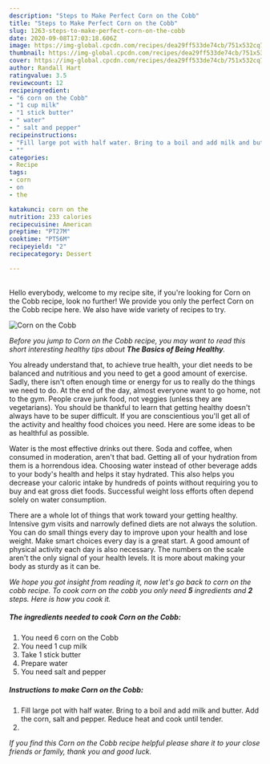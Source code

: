 ```yaml
---
description: "Steps to Make Perfect Corn on the Cobb"
title: "Steps to Make Perfect Corn on the Cobb"
slug: 1263-steps-to-make-perfect-corn-on-the-cobb
date: 2020-09-08T17:03:18.606Z
image: https://img-global.cpcdn.com/recipes/dea29ff533de74cb/751x532cq70/corn-on-the-cobb-recipe-main-photo.jpg
thumbnail: https://img-global.cpcdn.com/recipes/dea29ff533de74cb/751x532cq70/corn-on-the-cobb-recipe-main-photo.jpg
cover: https://img-global.cpcdn.com/recipes/dea29ff533de74cb/751x532cq70/corn-on-the-cobb-recipe-main-photo.jpg
author: Randall Hart
ratingvalue: 3.5
reviewcount: 12
recipeingredient:
- "6 corn on the Cobb"
- "1 cup milk"
- "1 stick butter"
- " water"
- " salt and pepper"
recipeinstructions:
- "Fill large pot with half water. Bring to a boil and add milk and butter. Add the corn, salt and pepper. Reduce heat and cook until tender."
- ""
categories:
- Recipe
tags:
- corn
- on
- the

katakunci: corn on the 
nutrition: 233 calories
recipecuisine: American
preptime: "PT27M"
cooktime: "PT56M"
recipeyield: "2"
recipecategory: Dessert

---
```

<br>
Hello everybody, welcome to my recipe site, if you're looking for Corn on the Cobb recipe, look no further! We provide you only the perfect Corn on the Cobb recipe here. We also have wide variety of recipes to try.
<br>


![Corn on the Cobb](https://img-global.cpcdn.com/recipes/dea29ff533de74cb/751x532cq70/corn-on-the-cobb-recipe-main-photo.jpg)

<i>Before you jump to Corn on the Cobb recipe, you may want to read this short interesting healthy tips about <strong>The Basics of Being Healthy</strong>.</i>

You already understand that, to achieve true health, your diet needs to be balanced and nutritious and you need to get a good amount of exercise. Sadly, there isn't often enough time or energy for us to really do the things we need to do. At the end of the day, almost everyone want to go home, not to the gym. People crave junk food, not veggies (unless they are vegetarians). You should be thankful to learn that getting healthy doesn't always have to be super difficult. If you are conscientious you'll get all of the activity and healthy food choices you need. Here are some ideas to be as healthful as possible.

Water is the most effective drinks out there. Soda and coffee, when consumed in moderation, aren't that bad. Getting all of your hydration from them is a horrendous idea. Choosing water instead of other beverage adds to your body's health and helps it stay hydrated. This also helps you decrease your caloric intake by hundreds of points without requiring you to buy and eat gross diet foods. Successful weight loss efforts often depend solely on water consumption.

There are a whole lot of things that work toward your getting healthy. Intensive gym visits and narrowly defined diets are not always the solution. You can do small things every day to improve upon your health and lose weight. Make smart choices every day is a great start. A good amount of physical activity each day is also necessary. The numbers on the scale aren't the only signal of your health levels. It is more about making your body as sturdy as it can be. 


<i>We hope you got insight from reading it, now let's go back to corn on the cobb recipe. To cook corn on the cobb you only need <strong>5</strong> ingredients and <strong>2</strong> steps. Here is how you cook it.
</i>

##### The ingredients needed to cook Corn on the Cobb:

1. You need 6 corn on the Cobb
1. You need 1 cup milk
1. Take 1 stick butter
1. Prepare  water
1. You need  salt and pepper


##### Instructions to make Corn on the Cobb:

1. Fill large pot with half water. Bring to a boil and add milk and butter. Add the corn, salt and pepper. Reduce heat and cook until tender.
1. 


<i>If you find this Corn on the Cobb recipe helpful please share it to your close friends or family, thank you and good luck.</i>
